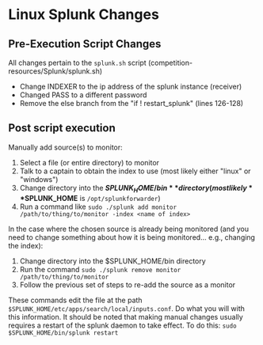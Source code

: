 # Linux Splunk Changes

## Pre-Execution Script Changes

All changes pertain to the `splunk.sh` script (competition-resources/Splunk/splunk.sh)
- Change INDEXER to the ip address of the splunk instance (receiver)
- Changed PASS to a different password
- Remove the else branch from the "if ! restart_splunk" (lines 126-128)

## Post script execution

Manually add source(s) to monitor:

1. Select a file (or entire directory) to monitor
1. Talk to a captain to obtain the index to use (most likely either "linux" or "windows")
1. Change directory into the **$SPLUNK_HOME/bin** directory (most likely **$SPLUNK_HOME** is `/opt/splunkforwarder`)
1. Run a command like `sudo ./splunk add monitor /path/to/thing/to/monitor -index <name of index>`

In the case where the chosen source is already being monitored (and you need to change something about how it is being monitored... e.g., changing the index):

1. Change directory into the $SPLUNK_HOME/bin directory
1. Run the command `sudo ./splunk remove monitor /path/to/thing/to/monitor`
1. Follow the previous set of steps to re-add the source as a monitor

These commands edit the file at the path `$SPLUNK_HOME/etc/apps/search/local/inputs.conf`. Do what you will with this information. It should be noted that making manual changes usually requires a restart of the splunk daemon to take effect. To do this: `sudo $SPLUNK_HOME/bin/splunk restart`
